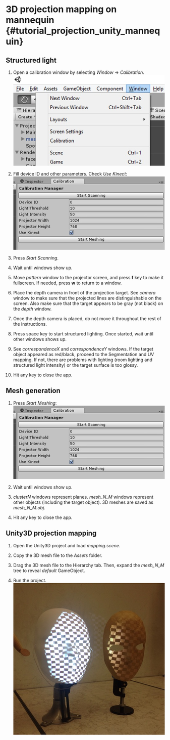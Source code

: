 3D projection mapping on mannequin {#tutorial_projection_unity_mannequin}
========

Structured light
--------

1. Open a calibration window by selecting *Window* -> *Calibration*.  
    ![](img/menu.png)

2. Fill device ID and other parameters. Check *Use Kinect*:  
    ![](img/captureKinect.png)

3. Press *Start Scanning*.

4. Wait until windows show up.

5. Move *pattern* window to the projector screen, and press **f** key to make it fullscreen. If needed, press **w** to return to a window.

6. Place the depth camera in front of the projection target. See *camera* window to make sure that the projected lines are distinguishable on the screen. Also make sure that the target appears to be gray (not black) on the *depth* window.

7. Once the depth camera is placed, do not move it throughout the rest of the instructions.

8. Press space key to start structured lighting. Once started, wait until other windows shows up.

9. See *correspondenceX* and *correspondenceY* windows. If the target object appeared as red/black, proceed to the Segmentation and UV mapping. If not, there are problems with lighting (room lighting and structured light intensity) or the target surface is too glossy.

10. Hit any key to close the app.

Mesh generation
--------

1. Press *Start Meshing*:  
    ![](img/captureKinect.png)

2. Wait until windows show up.

3. *clusterN* windows represent planes. *mesh_N_M* windows represent other objects (including the target object). 3D meshes are saved as *mesh_N_M.obj*.

4. Hit any key to close the app.

Unity3D projection mapping
--------

1. Open the Unity3D project and load *mapping.scene*.

2. Copy the 3D mesh file to the *Assets* folder.

3. Drag the 3D mesh file to the Hierarchy tab. Then, expand the *mesh_N_M* tree to reveal *default* GameObject.

4. Run the project.  
    ![](img/projected.png)
